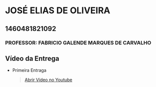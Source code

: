 # JOSÉ ELIAS DE OLIVEIRA
## 1460481821092
### PROFESSOR: FABRICIO GALENDE MARQUES DE CARVALHO
## Vídeo da Entrega
* Primeira Entraga
  > [Abrir Vídeo no Youtube](https://www.youtube.com/watch?v=r5_1PrrcKDU) 